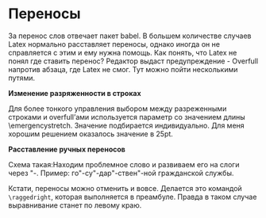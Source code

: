 # Переносы

За перенос слов отвечает пакет babel. В большем количестве случаев Latex нормально расставляет переносы, однако иногда он не справляется с этим и ему нужна помощь. Как понять, что Latex не понял где ставить перенос? Редактор выдаст предупреждение - Overfull напротив абзаца, где Latex не смог. Тут можно пойти несколькими путями.

**Изменение разряженности в строках**

Для более тонкого управления выбором между разреженными строками и overfull’ами используется параметр со значением длины \emergencystretch. Значение подбирается индивидуально. Для меня хорошим решением оказалось значение в 25pt.

**Расставление ручных переносов**

Схема такая:Находим проблемное слово и развиваем его на слоги через "-. Пример: го"-су"-дар"-ствен"-ной гражданской службы.

Кстати, переносы можно отменить и вовсе. Делается это командой `\raggedright`, которая выполняется в преамбуле. Правда в таком случае выравнивание станет по левому краю.

